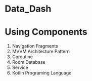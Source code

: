 # Data_Dash
# Using Components
1. Navigation Fragments
2. MVVM Architecture Pattern
3. Coroutine
4. Room Database
5. Service
6. Kotlin Programing Language
